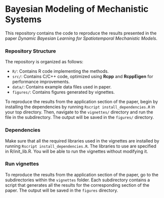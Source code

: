 # Bayesian Modeling of Mechanistic Systems

This repository contains the code to reproduce the results presented in the paper *Dynamic Bayesian Learning for Spatiotemporal Mechanistic Models*.

### Repository Structure

The repository is organized as follows:

- `R/`: Contains R code implementing the methods.
- `src/`: Contains C/C++ code, optimized using **Rcpp** and **RcppEigen** for performance improvements.
- `data/`: Contains example data files used in paper.
- `figures/`: Contains figures generated by vignettes.

To reproduce the results from the application section of the paper, begin by installing the dependencies by running `Rscript install_dependencies.R` in your top directory. Then, navigate to the `vignettes/` directory and run the file in the subdirectory. The output will be saved in the `figures/` directory.

### Dependencies

Make sure that all the required libraries used in the vignettes are installed by running `Rscript install_dependencies.R`. The libraries to use are specified in R/init_lib.R. You will be able to run the vignettes without modifying it.

### Run vignettes

To reproduce the results from the application section of the paper, go to the subdirectories within the `vignettes` folder. Each subdirectory contains a script that generates all the results for the corresponding section of the paper. The output will be saved in the `figures` directory.
